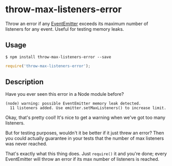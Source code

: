 throw-max-listeners-error
========

Throw an error if any [EventEmitter](https://nodejs.org/api/events.html) exceeds its maximum number of listeners for any event. Useful for testing memory leaks.

Usage
---

    $ npm install throw-max-listeners-error --save

```js
require('throw-max-listeners-error');
```

Description
----

Have you ever seen this error in a Node module before?


    (node) warning: possible EventEmitter memory leak detected.
      11 listeners added. Use emitter.setMaxListeners() to increase limit.
    
Okay, that's pretty cool! It's nice to get a warning when we've got too many listeners.

But for testing purposes, wouldn't it be better if it just threw an error? Then you could actually guarantee in your tests that the number of max listeners was never reached.

That's exactly what this thing does. Just `require()` it and you're done; every EventEmitter will throw an error if its max number of listeners is reached.
